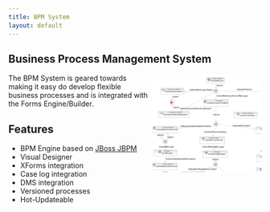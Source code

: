 ```yaml
---
title: BPM System
layout: default
---
```


Business Process Management System
----------------------------------

<a style="float:right" href="images/process1.png"><img src="images/process1-sm.png"/></a>


The BPM System is geared towards making it easy do develop flexible business processes and is integrated with the Forms Engine/Builder.

Features
--------------------------

 * BPM Engine based on [JBoss JBPM](http://www.jbpm.org)
 * Visual Designer
 * XForms integration
 * Case log integration
 * DMS integration
 * Versioned processes
 * Hot-Updateable